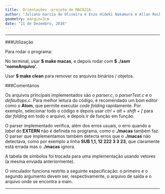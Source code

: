 ```yaml
---
title:  Orientações -projeto de MAC0216-
author: "Juliano Garcia de Oliveira e Enzo Hideki Nakamura e Allan Rocha"
geometry: margin=3cm
date: "11 de Dezembro, 2016"
---
```


----------------------------------------------------------------------------------------------

###Utilização

Para rodar o programa:

No terminal, usar **$ make macas**, e depois rodar com  **$ ./asm 'nomeArquivo'**.


Usar **$ make clean** para remover os arquivos binários / objetos.

###Comentários

Os arquivos principais implementados são o *parser.c*, o *parserTest.c* e o *defaultops.c*. Para melhor leitura do código, é recomendado um bom editor como o **Atom**, que permite executar *code folding* rapidamente. Por exemplo, selecionar todo o código e depois usar *ctrl + alt + shift + [* para dar *folding* em todo o arquivo, e depois ir de função em função.

O parser implementado verifica, além dos erros usuais, o erro quando a *label* do **EXTERN** não é definida no programa, como o **./macas** também faz. O parser que implementamos também detecta erros que o **./macas** não detectava, como por exemplo a linha **SUB $1,$1, 12 222 3 3 23**, que claramente está errada mas o **./macas** ignora.

A tabela de símbolos foi trocada para uma implementação usando vetores (a mesma enviada anteriormente).

O vinculador funciona restrito a seguinte especificação: o primeiro e o segundo argumento devem ser, respectivamente, o arquivo de saída e o arquivo onde se encontra a main.

----------------------------------------------------------------------------------------------
